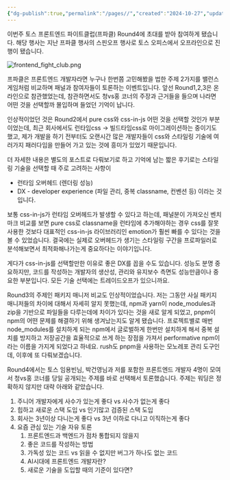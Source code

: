 ```yaml
---
{"dg-publish":true,"permalink":"/pages//","created":"2024-10-27","updated":"2024-10-27T22:38:00"}
---
```


이번주 토스 프론트엔드 파이트클럽(프파클) Round4에 초대를 받아 참여하게 됐습니다.
해당 행사는 지난 프파클 행사의 스핀오프 행사로 토스 오피스에서 오프라인으로 진행이 됐습니다.

![frontend_fight_club.png](/img/user/frontend_fight_club.png)

프파클은 프론트엔드 개발자라면 누구나 한번쯤 고민해봤을 법한 주제 2가지를 밸런스게임처럼 비교하며 패널과 참여자들이 토론하는 이벤트입니다. 앞선 Round1,2,3은 온라인으로 참관했었는데, 참관하면서도 청vs홍 코너의 주장과 근거들을 들으며 나라면 어떤 것을 선택할까 몰입하며 들었던 기억이 납니다.

인상적이었던 것은 Round2에서 pure css와 css-in-js 어떤 것을 선택할 것인가 부분이었는데, 최근 회사에서도 런타임css -> 빌드타임css로 마이그레이션하는 중이기도 했고, 제가 개발을 하기 전부터도 오랜시간 많은 개발자들이 css와 스타일링 기술에 여러가지 패러다임을 만들어 가고 있는 것에 흥미가 있었기 때문입니다.

더 자세한 내용은 별도의 포스트로 다뤄보기로 하고 기억에 남는 짧은 후기로는 스타일링 기술을 선택할 때 주로 고려하는 사항이 
- 런타임 오버헤드 (렌더링 성능)
- DX - developer experience (파일 관리, 중복 classname, 컨벤션 등)
이라는 것입니다.

보통 css-in-js가 런타임 오버헤드가 발생할 수 있다고 하는데, 패널분이 가져오신 벤치마크 비교를 보면 pure css로 classname을 런타임에 추가해야하는 경우 css를 잘못 사용한 것보다 대표적인 css-in-js 라이브러리인 emotion가 훨씬 빠를 수 있다는 것을 볼 수 있었습니다. 결국에는 실제로 오버헤드가 생기는 스타일링 구간을 프로파일러로 분석해보면서 최적화해나가는게 중요하다는 이야기입니다.

게다가 css-in-js를 선택할만한 이유로 좋은 DX를 꼽을 수도 있습니다. 성능도 분명 중요하지만, 코드를 작성하는 개발자의 생산성, 관리와 유지보수 측면도 성능만큼이나 중요한 부분입니다. 모든 기술 선택에는 트레이드오프가 있으니까요.

Round3의 주제인 패키지 매니저 비교도 인상적이었습니다. 저는 그동안 사실 패키지 매니저들의 차이에 대해서 자세히 알지 못했는데, npm과 yarn이 node_modules과 zip을 기반으로 파일들을 다루는데에 차이가 있다는 것을 새로 알게 되었고, pnpm이 npm의 어떤 문제를 해결하기 위해 생겨났는지도 알게 됐습니다. 프로젝트별로 매번 node_modules를 설치하게 되는 npm에서 글로벌하게 한번만 설치하게 해서 중복 설치를 방지하고 저장공간을 효율적으로 쓰게 하는 장점을 가져서 performative npm이라는 이름을 가지게 되었다고 하네요. rush도 pnpm을 사용하는 모노레포 관리 도구인데, 이후에 또 다뤄보겠습니다.


Round4에서는 토스 임용빈님, 박건영님과 저를 포함한 프론트엔드 개발자 4명이 모여서 청vs홍 코너를 당일 공개되는 주제를 바로 선택해서 토론했습니다. 주제는 워딩은 정확하지 않지만 대략 아래와 같았습니다.

1. 주니어 개발자에게 사수가 있는게 좋다 vs 사수가 없는게 좋다
2. 힙하고 새로운 스택 도입 vs 인기많고 검증된 스택 도입
3. 회사는 3년이상 다니는게 좋다 vs 3년 이하로 다니고 이직하는게 좋다
4. 요즘 관심 있는 기술 자유 토론
	1. 프론트엔드과 백엔드가 점차 통합되지 않을지
	2. 좋은 코드를 작성하는 방법
	3. 가독성 있는 코드 vs 읽을 수 없지만 버그가 하나도 없는 코드
	4. AI시대에 프론트엔드 개발자란?
	5. 새로운 기술을 도입할 때의 기준이 있다면?